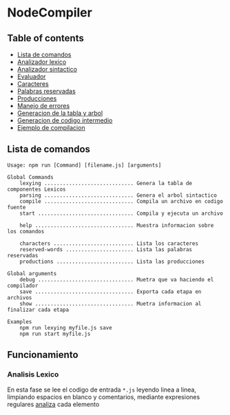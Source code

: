 # NodeCompiler

## Table of contents

- [Lista de comandos](#lista-de-comandos)
- [Analizador lexico](https://github.com/Veronesi/NodeCompile)
- [Analizador sintactico](https://github.com/Veronesi/NodeCompile)
- [Evaluador](https://github.com/Veronesi/NodeCompile)
- [Caracteres](https://github.com/Veronesi/NodeCompile)
- [Palabras reservadas](https://github.com/Veronesi/NodeCompile)
- [Producciones](https://github.com/Veronesi/NodeCompile)
- [Manejo de errores](https://github.com/Veronesi/NodeCompile)
- [Generacion de la tabla y arbol](https://github.com/Veronesi/NodeCompile)
- [Generacion de codigo intermedio](https://github.com/Veronesi/NodeCompile)
- [Ejemplo de compilacion](https://github.com/Veronesi/NodeCompile)

## Lista de comandos

```
Usage: npm run [Command] [filename.js] [arguments]

Global Commands
    lexying ............................. Genera la tabla de componentes Lexicos
    parsing ............................. Genera el arbol sintactico
    compile ............................. Compila un archivo en codigo fuente
    start ............................... Compila y ejecuta un archivo 

    help ................................ Muestra informacion sobre los comandos
    
    characters .......................... Lista los caracteres
    reserved-words ...................... Lista las palabras reservadas
    productions ......................... Lista las producciones

Global arguments
    debug ............................... Muetra que va haciendo el compilador
    save ................................ Exporta cada etapa en archivos
    show ................................ Muetra informacion al finalizar cada etapa

Examples
    npm run lexying myfile.js save
    npm run start myfile.js
```

## Funcionamiento

### Analisis Lexico

En esta fase se lee el codigo de entrada `*.js` leyendo linea a linea, limpiando espacios en blanco y comentarios, mediante expresiones regulares [analiza](https://github.com/Veronesi/NodeCompiler/blob/e7702fe3cf06dffd7377b4712b6dc85122936f1a/src/tools/AnalisisLexico.js#L70-L135) cada elemento
